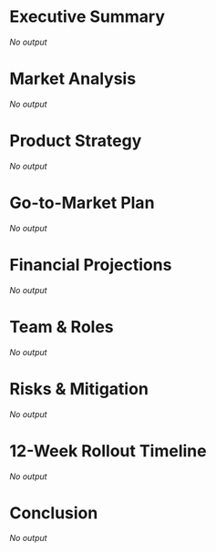 # Executive Summary

_No output_

# Market Analysis

_No output_

# Product Strategy

_No output_

# Go-to-Market Plan

_No output_

# Financial Projections

_No output_

# Team & Roles

_No output_

# Risks & Mitigation

_No output_

# 12-Week Rollout Timeline

_No output_

# Conclusion

_No output_

